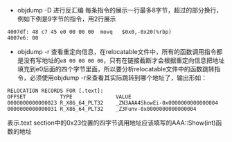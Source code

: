 - objdump -D 进行反汇编
每条指令的展示一行最多8字节，超过的部分换行，例如下例是9字节的指令，用2行展示
```
4007df: 48 c7 45 e0 00 00 00  movq   $0x0,-0x20(%rbp)
4007e6: 00
```


- objdump -r 查看重定向信息，在relocatable文件中，所有的函数调用指令都是没有写地址的`e8 00 00 00 00`，只有在链接截断才会根据重定向信息把地址填充到e0后面的四个字节里面，所以要分析relocatable文件中的函数跳转指令，必须使用objdump -r来查看其实际跳转到哪个地址了，输出形如：
```
RELOCATION RECORDS FOR [.text]:
OFFSET           TYPE              VALUE 
0000000000000023 R_X86_64_PLT32    _ZN3AAA4ShowEi-0x0000000000000004
0000000000000031 R_X86_64_PLT32    _Z3Funv-0x0000000000000004
```
表示.text section中的0x23位置的四字节调用地址应该填写的AAA::Show(int)函数的地址